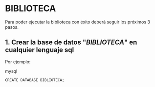 # BIBLIOTECA
  Para poder ejecutar la biblioteca con éxito deberá seguir los próximos 3 pasos.
## 1. Crear la base de datos "*BIBLIOTECA*" en cualquier lenguaje sql
 Por ejemplo:
 
 mysql
 ```
 CREATE DATABASE BIBLIOTECA;
 ```
